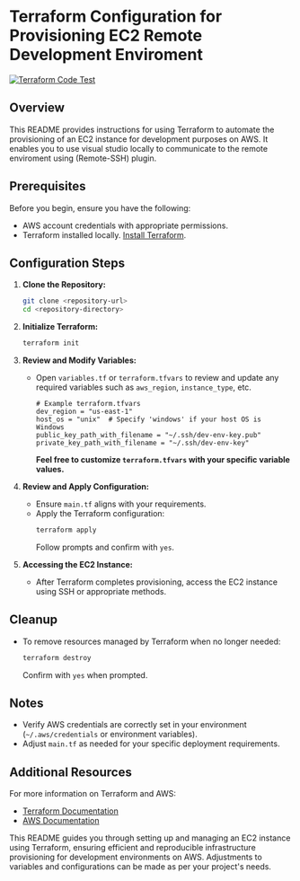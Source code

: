 
# Terraform Configuration for Provisioning EC2 Remote Development Enviroment

[![Terraform Code Test](https://github.com/abdulmuhd-dev/terraform-remote-dev-env/actions/workflows/validate.yaml/badge.svg)](https://github.com/abdulmuhd-dev/terraform-remote-dev-env/actions/workflows/validate.yaml)

## Overview
This README provides instructions for using Terraform to automate the provisioning of an EC2 instance for development purposes on AWS.
It enables you to use visual studio locally to communicate to the remote enviroment using (Remote-SSH) plugin.

## Prerequisites
Before you begin, ensure you have the following:
- AWS account credentials with appropriate permissions.
- Terraform installed locally. [Install Terraform](https://learn.hashicorp.com/tutorials/terraform/install-cli).

## Configuration Steps
1. **Clone the Repository:**
   ```bash
   git clone <repository-url>
   cd <repository-directory>
   ```

2. **Initialize Terraform:**
   ```bash
   terraform init
   ```

3. **Review and Modify Variables:**
   - Open `variables.tf` or `terraform.tfvars` to review and update any required variables such as `aws_region`, `instance_type`, etc.
     ```hcl
     # Example terraform.tfvars
     dev_region = "us-east-1"
     host_os = "unix"  # Specify 'windows' if your host OS is Windows
     public_key_path_with_filename = "~/.ssh/dev-env-key.pub"
     private_key_path_with_filename = "~/.ssh/dev-env-key"
     ```
     **Feel free to customize `terraform.tfvars` with your specific variable values.**

4. **Review and Apply Configuration:**
   - Ensure `main.tf` aligns with your requirements.
   - Apply the Terraform configuration:
     ```bash
     terraform apply
     ```
     Follow prompts and confirm with `yes`.

5. **Accessing the EC2 Instance:**
   - After Terraform completes provisioning, access the EC2 instance using SSH or appropriate methods.

## Cleanup
- To remove resources managed by Terraform when no longer needed:
  ```bash
  terraform destroy
  ```
  Confirm with `yes` when prompted.

## Notes
- Verify AWS credentials are correctly set in your environment (`~/.aws/credentials` or environment variables).
- Adjust `main.tf` as needed for your specific deployment requirements.

## Additional Resources
For more information on Terraform and AWS:
- [Terraform Documentation](https://www.terraform.io/docs/index.html)
- [AWS Documentation](https://docs.aws.amazon.com/index.html)

This README guides you through setting up and managing an EC2 instance using Terraform, ensuring efficient and reproducible infrastructure provisioning for development environments on AWS. Adjustments to variables and configurations can be made as per your project's needs.